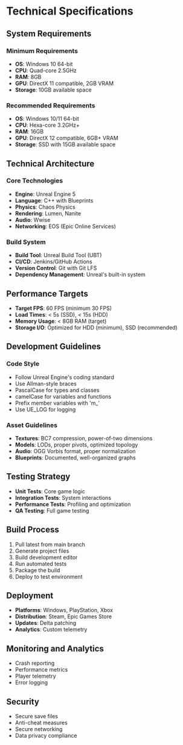 # Technical Specifications

## System Requirements

### Minimum Requirements
- **OS**: Windows 10 64-bit
- **CPU**: Quad-core 2.5GHz
- **RAM**: 8GB
- **GPU**: DirectX 11 compatible, 2GB VRAM
- **Storage**: 10GB available space

### Recommended Requirements
- **OS**: Windows 10/11 64-bit
- **CPU**: Hexa-core 3.2GHz+
- **RAM**: 16GB
- **GPU**: DirectX 12 compatible, 6GB+ VRAM
- **Storage**: SSD with 15GB available space

## Technical Architecture

### Core Technologies
- **Engine**: Unreal Engine 5
- **Language**: C++ with Blueprints
- **Physics**: Chaos Physics
- **Rendering**: Lumen, Nanite
- **Audio**: Wwise
- **Networking**: EOS (Epic Online Services)

### Build System
- **Build Tool**: Unreal Build Tool (UBT)
- **CI/CD**: Jenkins/GitHub Actions
- **Version Control**: Git with Git LFS
- **Dependency Management**: Unreal's built-in system

## Performance Targets
- **Target FPS**: 60 FPS (minimum 30 FPS)
- **Load Times**: < 5s (SSD), < 15s (HDD)
- **Memory Usage**: < 8GB RAM (target)
- **Storage I/O**: Optimized for HDD (minimum), SSD (recommended)

## Development Guidelines

### Code Style
- Follow Unreal Engine's coding standard
- Use Allman-style braces
- PascalCase for types and classes
- camelCase for variables and functions
- Prefix member variables with 'm_'
- Use UE_LOG for logging

### Asset Guidelines
- **Textures**: BC7 compression, power-of-two dimensions
- **Models**: LODs, proper pivots, optimized topology
- **Audio**: OGG Vorbis format, proper normalization
- **Blueprints**: Documented, well-organized graphs

## Testing Strategy
- **Unit Tests**: Core game logic
- **Integration Tests**: System interactions
- **Performance Tests**: Profiling and optimization
- **QA Testing**: Full game testing

## Build Process
1. Pull latest from main branch
2. Generate project files
3. Build development editor
4. Run automated tests
5. Package the build
6. Deploy to test environment

## Deployment
- **Platforms**: Windows, PlayStation, Xbox
- **Distribution**: Steam, Epic Games Store
- **Updates**: Delta patching
- **Analytics**: Custom telemetry

## Monitoring and Analytics
- Crash reporting
- Performance metrics
- Player telemetry
- Error logging

## Security
- Secure save files
- Anti-cheat measures
- Secure networking
- Data privacy compliance
